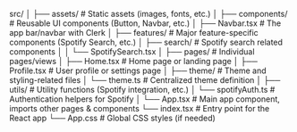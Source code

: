 src/
│
├── assets/                 # Static assets (images, fonts, etc.)
│
├── components/             # Reusable UI components (Button, Navbar, etc.)
│   ├── Navbar.tsx          # The app bar/navbar with Clerk
│
├── features/               # Major feature-specific components (Spotify Search, etc.)
│   ├── search/             # Spotify search related components
│   │   └── SpotifySearch.tsx
│
├── pages/                  # Individual pages/views
│   ├── Home.tsx            # Home page or landing page
│   ├── Profile.tsx         # User profile or settings page
│
├── theme/                  # Theme and styling-related files
│   └── theme.ts            # Centralized theme definition
│
├── utils/                  # Utility functions (Spotify integration, etc.)
│   └── spotifyAuth.ts      # Authentication helpers for Spotify
│
└── App.tsx                 # Main app component, imports other pages & components
└── index.tsx               # Entry point for the React app
└── App.css                 # Global CSS styles (if needed)


